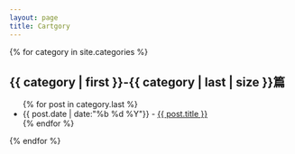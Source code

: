 ```yaml
---
layout: page
title: Cartgory
---
```

<div style="display:block;float:left;">
  {% for category in site.categories %}
  <h2>{{ category | first }}-{{ category | last | size }}篇</h2>
  <ul class="arc-list">
      {% for post in category.last %}
          <li>{{ post.date | date:"%b %d %Y"}} - <a href="{{ post.url }}">{{ post.title }}</a></li>
      {% endfor %}
  </ul>
  {% endfor %}
</div>